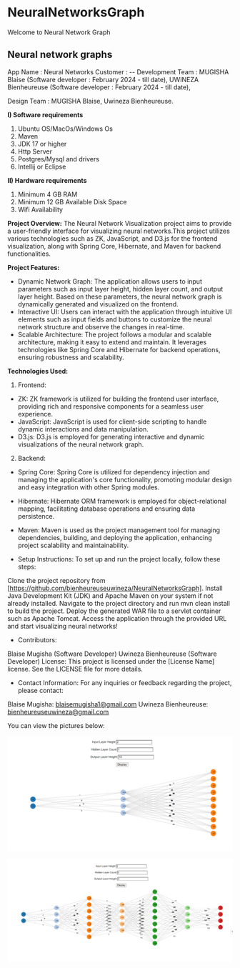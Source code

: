 # NeuralNetworksGraph

Welcome to Neural Network Graph

Neural network graphs
---------------------

App Name : Neural Networks
Customer : --
Development Team :
MUGISHA Blaise (Software developer : February 2024 - till date),
UWINEZA Bienheureuse (Software developer : February 2024 - till date),

Design Team : MUGISHA Blaise, Uwineza Bienheureuse.

**I) Software requirements**
1) Ubuntu OS/MacOs/Windows Os
2) Maven
3) JDK 17 or higher
4) Http Server
5) Postgres/Mysql and drivers 
6) Intellij or Eclipse
   
**II) Hardware requirements**
1) Minimum 4 GB RAM
2) Minimum 12 GB Available Disk Space
3) Wifi Availability


**Project Overview:**
The Neural Network Visualization project aims to provide a user-friendly interface for
visualizing neural networks.This project utilizes various technologies such as ZK, JavaScript, and D3.js for the frontend visualization,
along with Spring Core, Hibernate, and Maven for backend functionalities.

**Project Features:**

* Dynamic Network Graph: The application allows users to input parameters such as input layer height, hidden layer count, and output layer height. Based on these parameters, the neural network graph is dynamically generated and visualized on the frontend.
* Interactive UI: Users can interact with the application through intuitive UI elements such as input fields and buttons  to customize the neural network structure and observe the changes in real-time.
* Scalable Architecture: The project follows a modular and scalable architecture, making it easy to extend and maintain. It leverages technologies like Spring Core and Hibernate for backend operations, ensuring robustness and scalability.

**Technologies Used:**

1. Frontend:
* ZK: ZK framework is utilized for building the frontend user interface, providing rich and responsive components for a seamless user experience.
* JavaScript: JavaScript is used for client-side scripting to handle dynamic interactions and data manipulation.
* D3.js: D3.js is employed for generating interactive and dynamic visualizations of the neural network graph.

2. Backend:
* Spring Core: Spring Core is utilized for dependency injection and managing the application's core functionality, promoting modular design and easy integration with other Spring modules.
* Hibernate: Hibernate ORM framework is employed for object-relational mapping, facilitating database operations and ensuring data persistence.
* Maven: Maven is used as the project management tool for managing dependencies, building, and deploying the application, enhancing project scalability and maintainability.

* Setup Instructions:
To set up and run the project locally, follow these steps:

Clone the project repository from [https://github.com/bienheureuseuwineza/NeuralNetworksGraph].
Install Java Development Kit (JDK) and Apache Maven on your system if not already installed.
Navigate to the project directory and run mvn clean install to build the project.
Deploy the generated WAR file to a servlet container such as Apache Tomcat.
Access the application through the provided URL and start visualizing neural networks!

* Contributors:

Blaise Mugisha (Software Developer)
Uwineza Bienheureuse (Software Developer)
License:
This project is licensed under the [License Name] license. See the LICENSE file for more details.

* Contact Information:
For any inquiries or feedback regarding the project, please contact:

Blaise Mugisha: blaisemugisha1@gmail.com
Uwineza Bienheureuse: bienheureuseuwineza@gmail.com

You can view the pictures below:

![](one.png)

![](two.png)



